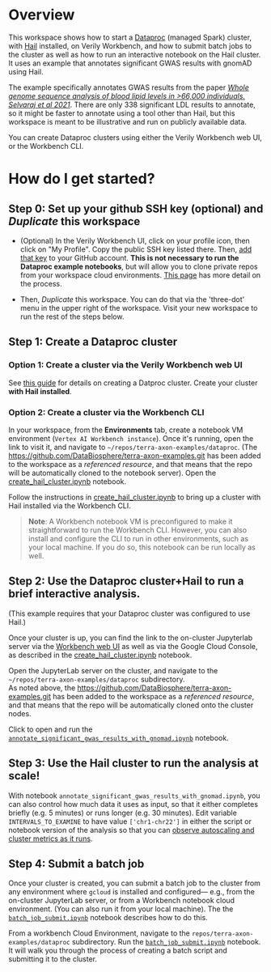 # Overview

This workspace shows how to start a [Dataproc](https://cloud.google.com/dataproc) (managed Spark)
cluster, with [Hail](https://hail.is/) installed, on Verily Workbench, and how to submit batch jobs to the cluster as
well as how to run an interactive notebook on the Hail cluster. It uses an example that annotates
significant GWAS results with gnomAD using Hail.

The example specifically annotates GWAS results from the paper [*Whole genome sequence analysis of blood lipid levels in >66,000 individuals. Selvaraj et al 2021*](https://www.biorxiv.org/content/10.1101/2021.10.11.463514v1.supplementary-material). There are only 338 significant LDL results to annotate, so it might be faster to annotate using a tool other than Hail, but this workspace is meant to be illustrative and run on publicly available data.

You can create Dataproc clusters using either the Verily Workbench web UI, or the Workbench CLI.

# How do I get started?

## Step 0: Set up your github SSH key (optional) and _Duplicate_ this workspace

- (Optional) In the Verily Workbench UI, click on your profile icon, then click on "My Profile". Copy the public SSH key listed there.
  Then, [add that key](https://docs.github.com/en/authentication/connecting-to-github-with-ssh/adding-a-new-ssh-key-to-your-github-account) to your GitHub account. **This is not necessary to run the Dataproc example notebooks**, but will allow you to clone private repos from your workspace cloud environments.
  [This page](https://terra-docs.api.verily.com/docs/how_to_guides/terra_ssh_key_guide/) has more detail on the process.

- Then, *Duplicate* this workspace. You can do that via the 'three-dot' menu in the upper right of the workspace. Visit your new workspace to run the rest of the steps below.

## Step 1: Create a Dataproc cluster

### Option 1: Create a cluster via the Verily Workbench web UI

See [this guide](https://support.workbench.verily.com/docs/how_to_guides/dataproc/) for details on
creating a Datproc cluster. Create your cluster **with Hail installed**.

### Option 2: Create a cluster via the Workbench CLI


In your workspace, from the **Environments** tab, create a notebook VM environment (`Vertex AI Workbench instance`). Once it's
running, open the link to visit it, and navigate to `~/repos/terra-axon-examples/dataproc`. (The
https://github.com/DataBiosphere/terra-axon-examples.git has been added to the workspace as a
*referenced resource*, and that means that the repo will be automatically cloned to the notebook
server). Open the [create_hail_cluster.ipynb](./create_hail_cluster.ipynb) notebook.

Follow the instructions in [create_hail_cluster.ipynb](./create_hail_cluster.ipynb) to bring up a
cluster with Hail installed via the Workbench CLI.

> **Note**: A Workbench notebook VM is preconfigured to make it straightforward to run the Workbench
> CLI.  However, you can also install and configure the CLI to run in other environments, such as
> your local machine.  If you do so, this notebook can be run locally as well.

## Step 2: Use the Dataproc cluster+Hail to run a brief interactive analysis.

(This example requires that your Dataproc cluster was configured to use Hail.)

Once your cluster is up, you can find the link to the on-cluster Jupyterlab server via the [Workbench web UI](https://support.workbench.verily.com/docs/how_to_guides/dataproc/) as well as via the Google Cloud Console, as described in the [create_hail_cluster.ipynb](./create_hail_cluster.ipynb) notebook.

Open the JupyterLab server on the cluster, and navigate to the `~/repos/terra-axon-examples/dataproc` subdirectory. \
As noted above, the https://github.com/DataBiosphere/terra-axon-examples.git has been added to the workspace as a *referenced resource*, and that means that the repo will be automatically cloned onto the cluster nodes.

Click to open and run the [`annotate_significant_gwas_results_with_gnomad.ipynb`](./annotate_significant_gwas_results_with_gnomad.ipynb) notebook.

## Step 3: Use the Hail cluster to run the analysis at scale!

With notebook `annotate_significant_gwas_results_with_gnomad.ipynb`, you can also control how much data it uses as input, so that it either completes briefly (e.g. 5 minutes) or runs longer (e.g. 30 minutes). Edit variable `INTERVALS_TO_EXAMINE` to have value `['chr1-chr22']` in either the script or notebook version of the analysis so that you can [observe autoscaling and cluster metrics as it runs](https://support.workbench.verily.com/docs/how_to_guides/dataproc/#accessing-the-dataproc-dashboard-in-the-google-cloud-console).

## Step 4: Submit a batch job

Once your cluster is created, you can submit a batch job to the cluster from any environment where `gcloud` is installed and configured— e.g., from the on-cluster JupyterLab server, or from a Workbench notebook cloud environment. (You can also run it from your local machine). The the [`batch_job_submit.ipynb`](./batch_job_submit.ipynb) notebook describes how to do this.

From a workbench Cloud Environment, navigate to the `repos/terra-axon-examples/dataproc` subdirectory.
Run the [`batch_job_submit.ipynb`](./batch_job_submit.ipynb) notebook.  It will walk you through the process of creating a batch script and submitting it to the cluster.
